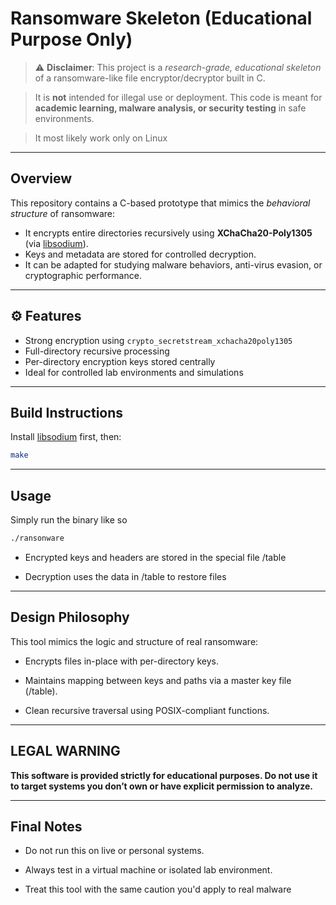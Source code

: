 #  Ransomware Skeleton (Educational Purpose Only)

> ⚠️ **Disclaimer**: This project is a *research-grade, educational skeleton* of a ransomware-like file encryptor/decryptor built in C.

> It is **not** intended for illegal use or deployment. This code is meant for **academic learning, malware analysis, or security testing** in safe environments.

> It most likely work only on Linux

---

##  Overview

This repository contains a C-based prototype that mimics the *behavioral structure* of ransomware:  
- It encrypts entire directories recursively using **XChaCha20-Poly1305** (via [libsodium](https://libsodium.gitbook.io/doc/)).
- Keys and metadata are stored for controlled decryption.
- It can be adapted for studying malware behaviors, anti-virus evasion, or cryptographic performance.

---

## ⚙️ Features

-  Strong encryption using `crypto_secretstream_xchacha20poly1305`
-  Full-directory recursive processing
-  Per-directory encryption keys stored centrally
-  Ideal for controlled lab environments and simulations

---

##  Build Instructions

Install [libsodium](https://libsodium.gitbook.io/doc/installation) first, then:

```bash
make
```

---

## Usage

Simply run the binary like so

```bash
./ransonware
```

- Encrypted keys and headers are stored in the special file /table

- Decryption uses the data in /table to restore files

---

## Design Philosophy

This tool mimics the logic and structure of real ransomware:

- Encrypts files in-place with per-directory keys.

- Maintains mapping between keys and paths via a master key file (/table).

- Clean recursive traversal using POSIX-compliant functions.

---

## LEGAL WARNING

**This software is provided strictly for educational purposes.
Do not use it to target systems you don’t own or have explicit permission to analyze.**

---

## Final Notes

- Do not run this on live or personal systems.

- Always test in a virtual machine or isolated lab environment.

- Treat this tool with the same caution you'd apply to real malware
